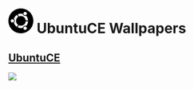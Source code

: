 <h1><img src="https://raw.githubusercontent.com/jeremehancock/ubuntu-ce-wallpapers/main/logo.png" height="50" /> UbuntuCE Wallpapers</h1>

## [UbuntuCE](https://ubuntuce.com/)

<img src="https://raw.githubusercontent.com/jeremehancock/ubuntu-ce-wallpapers/main/wallpapers.webp" />
